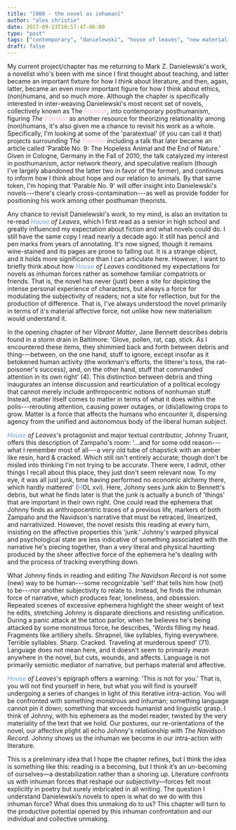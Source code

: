 ```yaml
---
title: "[008 - the novel as inhuman]"
author: "alex christie"
date: 2017-09-23T10:57:47-06:00
type: "post"
tags: ["contemporary", "danielewski", "house of leaves", "new materialism", "posthumanism", "the familiar", "theory"]
draft: false
---
```

My current project/chapter has me returning to Mark Z. Danielewski's work, a novelist who's been with me since I first thought about teaching, and latter became an important fixture for how I think about literature, and then, again, latter, became an even *more* important figure for how I think about ethics, (non)humans, and so much more. Although the chapter is specifically interested in inter-weaving Danielewski's most recent set of novels, collectively known as The *<font color="#f9b9d2">Familiar</font>*, into contemporary posthumanism, figuring *The <font color="#f9b9d2">Familiar</font>* as another resource for theorizing relationality among (non)humans, it's also given me a chance to revisit his work as a whole. Specifically, I'm looking at some of the 'paratextual' (if you can call it that) projects surrounding *The <font color="#f9b9d2">Familiar</font>* including a talk that later became an article called 'Parable No. 9: The Hopeless Animal and the End of Nature.' Given in Cologne, Germany in the Fall of 2010, the talk catalyzed my interest in posthumanism, actor network theory, and speculative realism (though I've largely abandoned the latter two in favor of the former), and continues to inform how I think about hope and our relation to animals. By that same token, I'm hoping that 'Parable No. 9' will offer insight into Danielewski's novels---there's clearly cross-contamination---as well as provide fodder for positioning his work among other posthuman theorists.

<!--more-->

Any chance to revisit Danielewski's work, to my mind, is also an invitation to re-read *<font color="#70a0f5">House</font> of Leaves*, which I first read as a senior in high school and greatly influenced my expectation about fiction and what novels could do. I still have the same copy I read nearly a decade ago. It still has pencil and pen marks from years of annotating. It's now signed, though it remains wine-stained and its pages are prone to falling out. It is a strange object, and it holds more significance than I can articulate here. However, I want to briefly think about how *<font color="#70a0f5">House</font> of Leaves* conditioned my expectations for novels as inhuman forces rather as somehow familiar compatriots or friends. That is, the novel has never (just) been a site for depicting the intense personal experience of characters, but always a force for modulating the subjectivity of readers; not a site for reflection, but for the production of difference. That is, I've always understood the novel primarily in terms of it's material affective force, not unlike how new materialism would understand it.

In the opening chapter of her *Vibrant Matter*, Jane Bennett describes debris found in a storm drain in Baltimore: 'Glove, pollen, rat, cap, stick. As I encountered these items, they shimmied back and forth between debris and thing---between, on the one hand, stuff to ignore, except insofar as it betokened human activity (the workman's efforts, the litterer's toss, the rat-poisoner's success), and, on the other hand, stuff that commanded attention in its own right' (4). This distinction between debris and thing inaugurates an intense discussion and rearticulation of a political ecology that cannot merely include anthropocentric notions of nonhuman stuff. Instead, matter itself comes to matter in terms of what it does within the polis---rerouting attention, causing power outages, or (dis)allowing crops to grow. Matter is a force that affects the humans who encounter it, dispersing agency from the unified and autonomous body of the liberal human subject.

*<font color="#70a0f5">House</font> of Leaves*'s protagonist and major textual contributor, Johnny Truant, offers this description of Zampaño's room: '...and for some odd reason---what I remember most of all---a very old tube of chapstick with an amber like resin, hard & cracked. Which still isn't entirely accurate; though don't be misled into thinking I'm not trying to be accurate. There were, I admit, other things I recall about this place, they just don't seem relevant now. To my eye, it was all just junk, time having performed no economic alchemy there, which hardly mattered' (<font color="#70a0f5">H</font>OL xvi). Here, Johnny sees junk akin to Bennett's debris, but what he finds later is that the junk is actually a bunch of 'things' that are important in their own right. One could read the ephemera that Johnny finds as anthropocentric traces of a previous life, markers of both Zampaño and the Navidson's narrative that must be retraced, linearized, and narrativized. However, the novel resists this reading at every turn, insisting on the affective properties this 'junk.' Johnny's warped physical and psychological state are less indicative of something associated with the narrative he's piecing together, than a very literal and physical haunting produced by the sheer affective force of the ephemera he's dealing with and the process of tracking everything down.

What Johnny finds in reading and editing *The Navidson Record* is not some (new) way to be human---some recognizable 'self' that tells him how (not) to be---nor another subjectivity to relate to. Instead, he finds the inhuman force of narrative, which produces fear, loneliness, and obsession. Repeated scenes of excessive ephemera highlight the sheer weight of text he edits, stretching Johnny is disparate directions and resisting unification. During a panic attack at the tattoo parlor, when he believes he's being attacked by some monstrous force, he describes, 'Words filling my head. Fragments like artillery shells. Shrapnel, like syllables, flying everywhere. Terrible syllables. Sharp. Cracked. Traveling at murderous speed' (71). Language does not mean here, and it doesn't seem to primarily *mean* anywhere in the novel, but cuts, wounds, and affects. Language is not primarily semiotic mediator of narrative, but perhaps material and affective.

*<font color="#70a0f5">House</font> of Leaves*'s epigraph offers a warning: 'This is not for you.' That is, you will not find yourself in here, but what you will find is yourself undergoing a series of changes in light of this iterative intra-action. You will be confronted with something monstrous and inhuman; something language cannot pin it down; something that exceeds humanist and linguistic grasp. I think of Johnny, with his ephemera as the model reader, twisted by the very materiality of the text that we hold. Our postures, our re-orientations of the novel, our affective plight all echo Johnny's relationship with *The Navidson Record*. Johnny shows us the inhuman we become in our intra-action with literature.

This is a preliminary idea that I hope the chapter refines, but I think the idea is something like this: reading is a becoming, but I think it’s an un-becoming of ourselves—a destabilization rather than a shoring up. Literature confronts us with inhuman forces that reshape our subjectivity—forces felt most explicitly in poetry but surely imbricated in all writing. The question I understand Danielewski’s novels to open is what do we do with this inhuman force? What does this unmaking do to us? This chapter will turn to the productive potential opened by this inhuman confrontation and our individual and collective unmaking.
